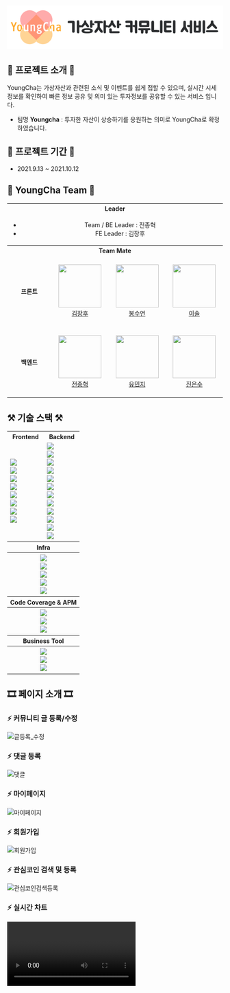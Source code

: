 ![image-20211017125424988](readme.assets/image-20211017125424988.png)



## 👋 프로젝트 소개 👋 

YoungCha는 가상자산과 관련된 소식 및 이벤트를 쉽게 접할 수 있으며, 실시간 시세 정보를 확인하여 빠른 정보 공유 및 의미 있는 투자정보를 공유할 수 있는 서비스 입니다.

- 팀명 **Youngcha** : 투자한 자산이 상승하기를 응원하는 의미로 YoungCha로 확정하였습니다.



## 📆 프로젝트 기간 📆

- 2021.9.13 ~ 2021.10.12


##  👊 YoungCha Team 👊

<table>
    <tr>
        <th colspan="4" align="center"> Leader </th>
    </tr>
    <tr>
        <td colspan="4" align="center">
        	<ul>
        		<li>
            	    Team / BE Leader : 전종혁 
            	</li>
            	<li>
            	    FE Leader : 김장후
            	</li>
        	</ul>
        </td>
    </tr>
    <tr>
        <th colspan="4" align="center"> Team Mate </th>
    </tr>
    <tr>
        <td align="center" width="130px" height="160px">
            <strong>프론트</strong>
        </td>
        <td align="center" width="130px" height="160px">
            <a href="https://github.com/ap4o"><img height="100px" width="100px" src="https://avatars.githubusercontent.com/kimjanghu" /></a>
            <br />
            <a href="https://github.com/kimjanghu">김장후</a>
        </td>
        <td align="center" width="130px" height="160px">
            <a href="https://github.com/thalals"><img height="100px" width="100px" src="https://avatars.githubusercontent.com/bongsuyeon" /></a>
            <br />
            <a href="https://github.com/bongsuyeon">봉수연</a>
        </td>
        <td align="center" width="130px" height="160px">
            <a href="https://github.com/thalals"><img height="100px" width="100px" src="https://avatars.githubusercontent.com/loseel" /></a>
            <br />
            <a href="https://github.com/loseel">이솔</a>
        </td>
    </tr>
    <tr>
        <td align="center" width="130px" height="160px">
            <strong>백엔드</strong>
        </td>
        <td align="center" width="130px" height="160px">
            <a href="https://github.com/ap4o"><img height="100px" width="100px" src="https://avatars.githubusercontent.com/jeonjonghyeok" /></a>
            <br />
            <a href="https://github.com/jeonjonghyeok">전종혁</a>
        </td>
        <td align="center" width="130px" height="160px">
            <a href="https://github.com/thalals"><img height="100px" width="100px" src="https://avatars.githubusercontent.com/MinjiY" /></a>
            <br />
            <a href="https://github.com/MinjiY">유민지</a>
        </td>
        <td align="center" width="130px" height="160px">
            <a href="https://github.com/thalals"><img height="100px" width="100px" src="https://avatars.githubusercontent.com/Maestro6788" /></a>
            <br />
            <a href="https://github.com/Maestro6788">진은수</a>
        </td>
    </tr>
</table>


## ⚒️ 기술 스택 ⚒️


<table>
    <tr align="center" >
        <th>
        	 Frontend 
        </th>
		<th>
        	Backend 
        </th>
    </tr>
    <tr>
        <td>
            <img src="https://img.shields.io/badge/React-2A2C2E?style=flat-square&logo=React&logoColor=white"/><br>
            <img src="https://img.shields.io/badge/ReactQuill-17182c?style=flat-square&logo=ReactQuill&logoColor=white"/><br>
            <img src="https://img.shields.io/badge/Redux-764abc?style=flat-square&logo=redux&logoColor=white"/><br>
            <img src="https://img.shields.io/badge/ReduxSaga-c3ecb4?style=flat-square&logo=reduxsaga&logoColor=white"/><br>
            <img src="https://img.shields.io/badge/Next.js-000000?style=flat-square&logo=nextdotjs&logoColor=white"/><br>
            <img src="https://img.shields.io/badge/highchart-8087e8?style=flat-square&logo=highchart&logoColor=white"/><br>
            <img src="https://img.shields.io/badge/JWT-000000?style=flat-square&logo=jsonwebtokens&logoColor=white"/><br>
            <img src="https://img.shields.io/badge/MaterialUI-0078c8?style=flat-square&logo=materialui&logoColor=white"/><br>
        </td>
        <td>
        	<img src="https://img.shields.io/badge/SpringBoot-6DB33F?style=flat-square&logo=Springboot&logoColor=white"/><br>
            <img src="https://img.shields.io/badge/Spring Security-6DB33F?style=flat-square&logo=Springsecurity&logoColor=white"/><br>
            <img src="https://img.shields.io/badge/SpringCloud-6DB33F?style=flat-square&logo=Spring&logoColor=white"/><br>
            <img src="https://img.shields.io/badge/Swagger-6DB33F?style=flat-square&logo=swagger&logoColor=white"/><br>
            <img src="https://img.shields.io/badge/JWT-000000?style=flat-square&logo=jsonwebtokens&logoColor=white"/><br>
            <img src="https://img.shields.io/badge/jenkins-D24939?style=flat-square&logo=Jenkins&logoColor=white"/><br>
    		<img src="https://img.shields.io/badge/Kafka-000000?style=flat-square&logo=apachekafka&logoColor=white"/><br>
    		<img src="https://img.shields.io/badge/Docker-2f62a4?style=flat-square&logo=Docker&logoColor=white"/><br>
            <img src="https://img.shields.io/badge/MariaDB-c0765a?style=flat-square&logo=mariadb&logoColor=white"/><br>
            <img src="https://img.shields.io/badge/Confluent-142b52?style=flat-square&logo=confluent&logoColor=white"/><br>
            <img src="https://img.shields.io/badge/Redis-d61900?style=flat-square&logo=redis&logoColor=white"/><br>
            <img src="https://img.shields.io/badge/FluentD-2f61a6?style=flat-square&logo=fluentd&logoColor=white"/><br>
        </td>
    </tr>
    <tr>
    	<th colspan="2" align="center"> Infra </th>
    </tr>
    <tr align="center">
        <th colspan="2">
            <img src="https://img.shields.io/badge/ElasticSearch-f0bd00?style=flat-square&logo=elasticsearch&logoColor=white"/><br>
            <img src="https://img.shields.io/badge/Kibana-00a796?style=flat-square&logo=kibana&logoColor=white"/><br>
        	<img src="https://img.shields.io/badge/AWS S3-ff8200?style=flat-square&logo=amazons3&logoColor=white"/><br>
            <img src="https://img.shields.io/badge/AWS RDS-ff8200?style=flat-square&logo=amazonaws&logoColor=white"/><br>
            <img src="https://img.shields.io/badge/AWS-ff8200?style=flat-square&logo=amazonaws&logoColor=white"/><br>
        </th>
    </tr>
    <tr>
    	<th colspan="2" align="center"> Code Coverage & APM </th>
    </tr>
    <tr>
    	<th colspan="2" align="center"> 
            <img src="https://img.shields.io/badge/jacoco-750909?style=flat-square&logo=jacoco&logoColor=white"/><br>
        	<img src="https://img.shields.io/badge/sonarqube-5894ca?style=flat-square&logo=sonarqube&logoColor=white"/><br>
            <img src="https://img.shields.io/badge/ElasticAPM-ef4d98?style=flat-square&logo=ElasticAPM&logoColor=white"/><br>
        </th>
    </tr>
    <tr>
    	<th colspan="2" align="center"> Business Tool </th>
    </tr>
    <tr>
    	<th colspan="2" align="center"> 
            <img src="https://img.shields.io/badge/slack-4a154b?style=flat-square&logo=slack&logoColor=white"/><br>
            <img src="https://img.shields.io/badge/zenhub-4461fb?style=flat-square&logo=zenhub&logoColor=white"/><br>
            <img src="https://img.shields.io/badge/Notion-FFFFFF?style=flat-square&logo=notion&logoColor=black"/><br>
        </th>
    </tr>
</table>


## 🎞 페이지 소개 🎞


### ⚡ 커뮤니티 글 등록/수정
![글등록_수정](https://user-images.githubusercontent.com/26533169/138437884-311d2e10-32cc-4e53-b0e7-70aa4744756e.gif)



### ⚡ 댓글 등록
![댓글](https://user-images.githubusercontent.com/26533169/137586024-2fbdd90d-ee07-4fa2-b161-202dcf4d6b99.gif)



### ⚡ 마이페이지
![마이페이지](https://user-images.githubusercontent.com/26533169/137586039-d10929d7-e860-4165-914b-d0c9f3f4a60d.gif)



### ⚡ 회원가입
![회원가입](https://user-images.githubusercontent.com/26533169/138438115-8fb480a6-e6ad-4b0e-883b-14184c83159d.gif)

### ⚡ 관심코인 검색 및 등록
<img src="https://user-images.githubusercontent.com/26533169/137585478-0fb3cfb2-6b2b-4b9b-aab1-02fbe30e0fe1.gif" alt="관심코인검색등록" width="250px">

### ⚡ 실시간 차트 
<video src="https://user-images.githubusercontent.com/26533169/137586071-d86a91dd-bc1d-441f-a8a6-d6b6e4e93e63.mp4">


 

* Youngcha Service
http://youngcha-front.s3-website.ap-northeast-2.amazonaws.com/


* 노션
https://www.notion.so/bithumb-youngcha/2645a3ea916d41ec84f08eff0082a8ec


* 발표자료
https://docs.google.com/presentation/d/1rxOm8Mib4eTJBlyKLhodtNrPv5K_6rRsL6vdKlxbGow/edit#slide=id.gee71a05c23_1_108
